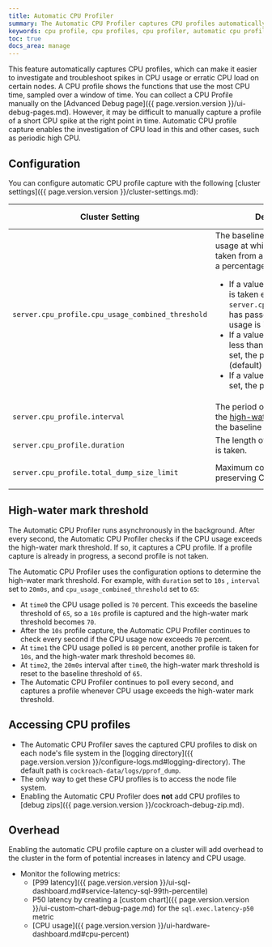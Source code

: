 ```yaml
---
title: Automatic CPU Profiler
summary: The Automatic CPU Profiler captures CPU profiles automatically to help investigate cluster issues involving CPU load.
keywords: cpu profile, cpu profiles, cpu profiler, automatic cpu profiler
toc: true
docs_area: manage
---
```


This feature automatically captures CPU profiles, which can make it easier to investigate and troubleshoot spikes in CPU usage or erratic CPU load on certain nodes. A CPU profile shows the functions that use the most CPU time, sampled over a window of time. You can collect a CPU Profile manually on the [Advanced Debug page]({{ page.version.version }}/ui-debug-pages.md). However, it may be difficult to manually capture a profile of a short CPU spike at the right point in time. Automatic CPU profile capture enables the investigation of CPU load in this and other cases, such as periodic high CPU.

## Configuration

You can configure automatic CPU profile capture with the following [cluster settings]({{ page.version.version }}/cluster-settings.md):

Cluster Setting | Description | Default Value
----------------|-------------|---------------
`server.cpu_profile.cpu_usage_combined_threshold` | The baseline threshold of CPU usage at which a CPU profile is taken from a node. This value is a percentage.<ul><li>If a value of `0` is set, a profile is taken every time the `server.cpu_profile.interval` has passed or the provided usage is increasing.</li><li>If a value greater than `0` and less than or equal to `100` is set, the profiler is enabled (default)</li><li>If a value greater than `100` is set, the profiler is disabled.</li></ul> | `65`
`server.cpu_profile.interval` | The period of time after which the [high-water mark](#high-water-mark-threshold) resets to the baseline value. | `20m0s` (20 minutes)
`server.cpu_profile.duration` | The length of time a CPU profile is taken. | `10s` (10 seconds)
`server.cpu_profile.total_dump_size_limit` | Maximum combined disk size for preserving CPU profiles. | `128 MiB` (128 Mebibytes)

## High-water mark threshold 

The Automatic CPU Profiler runs asynchronously in the background. After every second, the Automatic CPU Profiler checks if the CPU usage exceeds the high-water mark threshold. If so, it captures a CPU profile. If a profile capture is already in progress, a second profile is not taken.

The Automatic CPU Profiler uses the configuration options to determine the high-water mark threshold. For example, with `duration` set to `10s` , `interval` set to `20m0s`, and `cpu_usage_combined_threshold` set to `65`:

- At `time0` the CPU usage polled is `70` percent. This exceeds the baseline threshold of `65`, so a `10s` profile is captured and the high-water mark threshold becomes `70`.
- After the `10s` profile capture, the Automatic CPU Profiler continues to check every second if the CPU usage now exceeds `70` percent.
- At `time1` the CPU usage polled is `80` percent, another profile is taken for `10s`, and the high-water mark threshold becomes `80`.
- At `time2`, the `20m0s` interval after `time0`, the high-water mark threshold is reset to the baseline threshold of `65`.
- The Automatic CPU Profiler continues to poll every second, and captures a profile whenever CPU usage exceeds the high-water mark threshold.

## Accessing CPU profiles

- The Automatic CPU Profiler saves the captured CPU profiles to disk on each node's file system in the [logging directory]({{ page.version.version }}/configure-logs.md#logging-directory). The default path is `cockroach-data/logs/pprof_dump`.
- The only way to get these CPU profiles is to access the node file system.
- Enabling the Automatic CPU Profiler does **not** add CPU profiles to [debug zips]({{ page.version.version }}/cockroach-debug-zip.md).

## Overhead

Enabling the automatic CPU profile capture on a cluster will add overhead to the cluster in the form of potential increases in latency and CPU usage.

- Monitor the following metrics:
  - [P99 latency]({{ page.version.version }}/ui-sql-dashboard.md#service-latency-sql-99th-percentile)
  - P50 latency by creating a [custom chart]({{ page.version.version }}/ui-custom-chart-debug-page.md) for the `sql.exec.latency-p50` metric
  - [CPU usage]({{ page.version.version }}/ui-hardware-dashboard.md#cpu-percent)